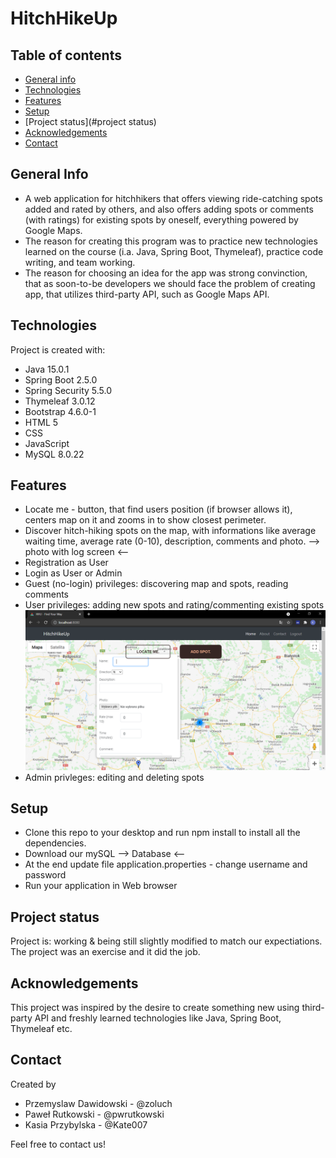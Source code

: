# HitchHikeUp
## Table of contents
* [General info](#general-info)
* [Technologies](#technologies)
* [Features](#features)
* [Setup](#setup)
* [Project status](#project status)
* [Acknowledgements](#acknowledgements)
* [Contact](*contact)
## General Info
- A web application for hitchhikers that offers viewing ride-catching spots added and rated by others, and also offers adding spots or comments (with ratings) for existing spots by oneself, everything powered by Google Maps.
- The reason for creating this program was to practice new technologies learned on the course (i.a. Java, Spring Boot, Thymeleaf), practice code writing, and team working.
- The reason for choosing an idea for the app was strong convinction, that as soon-to-be developers we should face the problem of creating app, that utilizes third-party API, such as Google Maps API.
## Technologies
Project is created with:
- Java 15.0.1
- Spring Boot 2.5.0
- Spring Security 5.5.0
- Thymeleaf 3.0.12
- Bootstrap 4.6.0-1
- HTML 5
- CSS
- JavaScript
- MySQL 8.0.22
## Features
- Locate me - button, that find users position (if browser allows it), centers map on it and zooms in to show closest perimeter.
- Discover hitch-hiking spots on the map, with informations like average waiting time, average rate (0-10), description, comments and photo.
--> photo with log screen <--
- Registration as User
- Login as User or Admin
- Guest (no-login) privileges: discovering map and spots, reading comments
- User privileges: adding new spots and rating/commenting existing spots
  ![Add spot](./addSpot.png)
- Admin privleges: editing and deleting spots
## Setup
- Clone this repo to your desktop and run npm install to install all the dependencies.
- Download our mySQL --> Database <--
- At the end update file application.properties - change username and password
- Run your application in Web browser
## Project status
Project is: working & being still slightly modified to match our expectiations. The project was an exercise and it did the job.
## Acknowledgements
This project was inspired by the desire to create something new using third-party API and freshly learned technologies like Java, Spring Boot, Thymeleaf etc.
## Contact
Created by 
- Przemyslaw Dawidowski - @zoluch 
- Paweł Rutkowski - @pwrutkowski
- Kasia Przybylska - @Kate007

Feel free to contact us!
